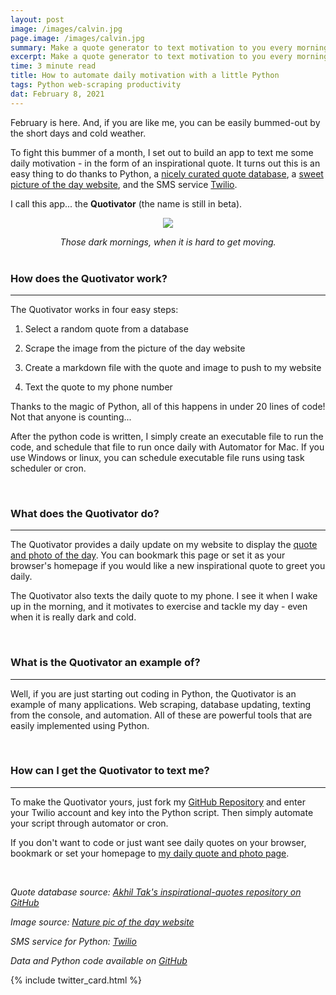 ```yaml
---
layout: post
image: /images/calvin.jpg
page.image: /images/calvin.jpg
summary: Make a quote generator to text motivation to you every morning.
excerpt: Make a quote generator to text motivation to you every morning.
time: 3 minute read
title: How to automate daily motivation with a little Python
tags: Python web-scraping productivity
dat: February 8, 2021
---
```

February is here. And, if you are like me, you can be easily bummed-out by the short days and cold weather. 

To fight this bummer of a month, I set out to build an app to text me some daily motivation - in the form of an inspirational quote. It turns out this is an easy thing to do thanks to Python, a [nicely curated quote database](https://github.com/akhiltak/inspirational-quotes/blob/master/Quotes.csv), a [sweet picture of the day website](http://www.naturepicoftheday.com), and the SMS service [Twilio](https://www.twilio.com).

I call this app... the **Quotivator** (the name is still in beta).

<p align="center">
  <img src="{{ site.baseurl }}/images/darkmorning.jpg" />
</p>
<div align="center"><em>Those dark mornings, when it is hard to get moving.</em></div>

<br>

### How does the Quotivator work?
***

The Quotivator works in four easy steps:

 1. Select a random quote from a database
 
 2. Scrape the image from the picture of the day website
 
 3. Create a markdown file with the quote and image to push to my website
 
 4. Text the quote to my phone number
 
Thanks to the magic of Python, all of this happens in under 20 lines of code! Not that anyone is counting... 

After the python code is written, I simply create an executable file to run the code, and schedule that file to run once daily with Automator for Mac. If you use Windows or linux, you can schedule executable file runs using task scheduler or cron.

<br>

### What does the Quotivator do?
***

The Quotivator provides a daily update on my website to display the [quote and photo of the day](https://waltscienceblog.github.io/quote/). You can bookmark this page or set it as your browser's homepage if you would like a new inspirational quote to greet you daily.

The Quotivator also texts the daily quote to my phone. I see it when I wake up in the morning, and it motivates to exercise and tackle my day - even when it is really dark and cold.

<br>

### What is the Quotivator an example of?
***

Well, if you are just starting out coding in Python, the Quotivator is an example of many applications. Web scraping, database updating, texting from the console, and automation. All of these are powerful tools that are easily implemented using Python. 

<br>

### How can I get the Quotivator to text me?
***

To make the Quotivator yours, just fork my [GitHub Repository](https://github.com/waltscience/todays-quote) and enter your Twilio account and key into the Python script. Then simply automate your script through automator or cron.

If you don't want to code or just want see daily quotes on your browser, bookmark or set your homepage to [my daily quote and photo page](https://waltscienceblog.github.io/quote/).

<br>

*Quote database source: [Akhil Tak's inspirational-quotes repository on GitHub](https://github.com/akhiltak/inspirational-quotes/blob/master/Quotes.csv)*

*Image source: [Nature pic of the day website](http://www.naturepicoftheday.com)*

*SMS service for Python: [Twilio](https://www.twilio.com)*

*Data and Python code available on [GitHub](https://github.com/waltscience/todays-quote)*
<br>

{% include twitter_card.html %}
